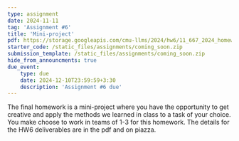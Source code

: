 ```yaml
---
type: assignment
date: 2024-11-11
tag: 'Assignment #6'
title: 'Mini-project'
pdf: https://storage.googleapis.com/cmu-llms/2024/hw6/11_667_2024_homeworks-6.pdf
starter_code: /static_files/assignments/coming_soon.zip
submission_template: /static_files/assignments/coming_soon.zip
hide_from_announcments: true
due_event: 
    type: due
    date: 2024-12-10T23:59:59+3:30
    description: 'Assignment #6 due'
---
```


The final homework is a mini-project where you have the opportunity to get creative and apply the methods we learned in class to a task of your choice. You make choose to work in teams of 1-3 for this homework. The details for the HW6 deliverables are in the pdf and on piazza. 


